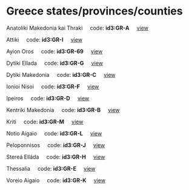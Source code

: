 # Greece states/provinces/counties
Anatoliki Makedonia kai Thraki&nbsp;&nbsp;&nbsp;&nbsp;&nbsp;code: **id3:GR-A**&nbsp;&nbsp;&nbsp;&nbsp;&nbsp;[view](../../export/geojson/medium/id3/gr/a.geojson)&nbsp;&nbsp;&nbsp;&nbsp;&nbsp;


Attiki&nbsp;&nbsp;&nbsp;&nbsp;&nbsp;code: **id3:GR-I**&nbsp;&nbsp;&nbsp;&nbsp;&nbsp;[view](../../export/geojson/medium/id3/gr/i.geojson)&nbsp;&nbsp;&nbsp;&nbsp;&nbsp;


Ayion Oros&nbsp;&nbsp;&nbsp;&nbsp;&nbsp;code: **id3:GR-69**&nbsp;&nbsp;&nbsp;&nbsp;&nbsp;[view](../../export/geojson/medium/id3/gr/69.geojson)&nbsp;&nbsp;&nbsp;&nbsp;&nbsp;


Dytiki Ellada&nbsp;&nbsp;&nbsp;&nbsp;&nbsp;code: **id3:GR-G**&nbsp;&nbsp;&nbsp;&nbsp;&nbsp;[view](../../export/geojson/medium/id3/gr/g.geojson)&nbsp;&nbsp;&nbsp;&nbsp;&nbsp;


Dytiki Makedonia&nbsp;&nbsp;&nbsp;&nbsp;&nbsp;code: **id3:GR-C**&nbsp;&nbsp;&nbsp;&nbsp;&nbsp;[view](../../export/geojson/medium/id3/gr/c.geojson)&nbsp;&nbsp;&nbsp;&nbsp;&nbsp;


Ionioi Nisoi&nbsp;&nbsp;&nbsp;&nbsp;&nbsp;code: **id3:GR-F**&nbsp;&nbsp;&nbsp;&nbsp;&nbsp;[view](../../export/geojson/medium/id3/gr/f.geojson)&nbsp;&nbsp;&nbsp;&nbsp;&nbsp;


Ipeiros&nbsp;&nbsp;&nbsp;&nbsp;&nbsp;code: **id3:GR-D**&nbsp;&nbsp;&nbsp;&nbsp;&nbsp;[view](../../export/geojson/medium/id3/gr/d.geojson)&nbsp;&nbsp;&nbsp;&nbsp;&nbsp;


Kentriki Makedonia&nbsp;&nbsp;&nbsp;&nbsp;&nbsp;code: **id3:GR-B**&nbsp;&nbsp;&nbsp;&nbsp;&nbsp;[view](../../export/geojson/medium/id3/gr/b.geojson)&nbsp;&nbsp;&nbsp;&nbsp;&nbsp;


Kriti&nbsp;&nbsp;&nbsp;&nbsp;&nbsp;code: **id3:GR-M**&nbsp;&nbsp;&nbsp;&nbsp;&nbsp;[view](../../export/geojson/medium/id3/gr/m.geojson)&nbsp;&nbsp;&nbsp;&nbsp;&nbsp;


Notio Aigaio&nbsp;&nbsp;&nbsp;&nbsp;&nbsp;code: **id3:GR-L**&nbsp;&nbsp;&nbsp;&nbsp;&nbsp;[view](../../export/geojson/medium/id3/gr/l.geojson)&nbsp;&nbsp;&nbsp;&nbsp;&nbsp;


Peloponnisos&nbsp;&nbsp;&nbsp;&nbsp;&nbsp;code: **id3:GR-J**&nbsp;&nbsp;&nbsp;&nbsp;&nbsp;[view](../../export/geojson/medium/id3/gr/j.geojson)&nbsp;&nbsp;&nbsp;&nbsp;&nbsp;


Stereá Elláda&nbsp;&nbsp;&nbsp;&nbsp;&nbsp;code: **id3:GR-H**&nbsp;&nbsp;&nbsp;&nbsp;&nbsp;[view](../../export/geojson/medium/id3/gr/h.geojson)&nbsp;&nbsp;&nbsp;&nbsp;&nbsp;


Thessalia&nbsp;&nbsp;&nbsp;&nbsp;&nbsp;code: **id3:GR-E**&nbsp;&nbsp;&nbsp;&nbsp;&nbsp;[view](../../export/geojson/medium/id3/gr/e.geojson)&nbsp;&nbsp;&nbsp;&nbsp;&nbsp;


Voreio Aigaio&nbsp;&nbsp;&nbsp;&nbsp;&nbsp;code: **id3:GR-K**&nbsp;&nbsp;&nbsp;&nbsp;&nbsp;[view](../../export/geojson/medium/id3/gr/k.geojson)&nbsp;&nbsp;&nbsp;&nbsp;&nbsp;

